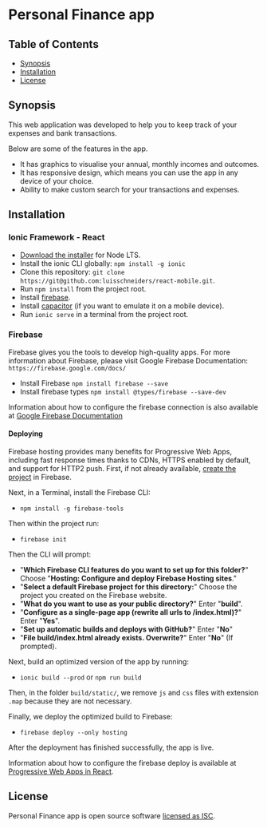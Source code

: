 # Personal Finance app

## Table of Contents

- [Synopsis](#synopsis)
- [Installation](#installation)
- [License](#license)

## Synopsis

This web application was developed to help you to keep track of your expenses and bank transactions.

Below are some of the features in the app.

- It has graphics to visualise your annual, monthly incomes and outcomes.
- It has responsive design, which means you can use the app in any device of your choice.
- Ability to make custom search for your transactions and expenses.

## Installation

### Ionic Framework - React 
* [Download the installer](https://nodejs.org/) for Node LTS.
* Install the ionic CLI globally: `npm install -g ionic`
* Clone this repository: `git clone https://git@github.com:luisschneiders/react-mobile.git`.
* Run `npm install` from the project root.
* Install [firebase](#firebase).
* Install [capacitor](#capacitor) (if you want to emulate it on a mobile device).
* Run `ionic serve` in a terminal from the project root.

### Firebase ###
Firebase gives you the tools to develop high-quality apps. For more information about Firebase, please visit Google Firebase Documentation: `https://firebase.google.com/docs/`

* Install Firebase `npm install firebase --save`
* Install firebase types `npm install @types/firebase --save-dev`

Information about how to configure the firebase connection is also available at [Google Firebase Documentation](https://firebase.google.com/docs/)

#### Deploying ####
Firebase hosting provides many benefits for Progressive Web Apps, including fast response times thanks to CDNs, HTTPS enabled by default, and support for HTTP2 push. 
First, if not already available, [create the project](https://console.firebase.google.com/) in Firebase.

Next, in a Terminal, install the Firebase CLI:
* `npm install -g firebase-tools`

Then within the project run:
* `firebase init`

Then the CLI will prompt:
* "**Which Firebase CLI features do you want to set up for this folder?**" Choose "**Hosting: Configure and deploy Firebase Hosting sites**."
* "**Select a default Firebase project for this directory:**" Choose the project you created on the Firebase website.
* "**What do you want to use as your public directory?**" Enter "**build**".
* "**Configure as a single-page app (rewrite all urls to /index.html)?**" Enter "**Yes**".
* "**Set up automatic builds and deploys with GitHub?**" Enter "**No**"
* "**File build/index.html already exists. Overwrite?**" Enter "**No**" (If prompted).

Next, build an optimized version of the app by running:
* `ionic build --prod` or `npm run build`

Then, in the folder `build/static/`, we remove `js` and `css` files with extension `.map` because they are not necessary.

Finally, we deploy the optimized build to Firebase:
* `firebase deploy --only hosting`

After the deployment has finished successfully, the app is live.

Information about how to configure the firebase deploy is available at [Progressive Web Apps in React](https://ionicframework.com/docs/react/pwa).

## License

Personal Finance app is open source software [licensed as ISC](https://github.com/luisschneiders/finance-react-client/blob/main/LICENSE).
